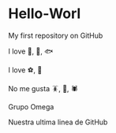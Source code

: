 # Hello-Worl

My first repository on GitHub

I love :dog:, :pizza:, :fish:

I love :soccer:, :car:

No me gusta 🪳, 🐛, 🕷️

Grupo Omega

Nuestra ultima linea de GitHub
